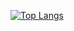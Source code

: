 [![Top Langs](https://github-readme-stats.vercel.app/api/top-langs/?username=ichsnn&layout=compact)](https://github.com/anuraghazra/github-readme-stats)
<!---
ichsnn/ichsnn is a ✨ special ✨ repository because its `README.md` (this file) appears on your GitHub profile.
You can click the Preview link to take a look at your changes.
--->
